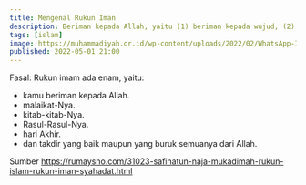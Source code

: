 ```yaml
---
title: Mengenal Rukun Iman
description: Beriman kepada Allah, yaitu (1) beriman kepada wujud, (2) beriman kepada sifat dan perbuatan Allah, (3) beriman kepada uluhiyyah (Allah satu-satunya yang berhak diibadahi). Allah yang memiliki setiap sifat kesempurnaan yang sesuai dengan Dzat Allah Yang Mahatinggi dan tidak pantas disandarkan kepada Allah berbagai kekurangan.
tags: [islam]
image: https://muhammadiyah.or.id/wp-content/uploads/2022/02/WhatsApp-Image-2022-02-16-at-14.20.44.jpeg
published: 2022-05-01 21:00
---
```


Fasal: Rukun imam ada enam, yaitu:

- kamu beriman kepada Allah.
- malaikat-Nya.
- kitab-kitab-Nya.
- Rasul-Rasul-Nya.
- hari Akhir.
- dan takdir yang baik maupun yang buruk semuanya dari Allah.

Sumber https://rumaysho.com/31023-safinatun-naja-mukadimah-rukun-islam-rukun-iman-syahadat.html
